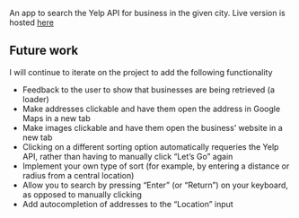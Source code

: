 An app to search the Yelp API for business in the given city. Live version is hosted [here](http://ravenouswithyelp.surge.sh/)

## Future work
I will continue to iterate on the project to add the following functionality
- Feedback to the user to show that businesses are being retrieved (a loader)
- Make addresses clickable and have them open the address in Google Maps in a new tab
- Make images clickable and have them open the business’ website in a new tab
- Clicking on a different sorting option automatically requeries the Yelp API, rather than having to manually click “Let’s Go” again
- Implement your own type of sort (for example, by entering a distance or radius from a central location)
- Allow you to search by pressing “Enter” (or “Return”) on your keyboard, as opposed to manually clicking
- Add autocompletion of addresses to the “Location” input

